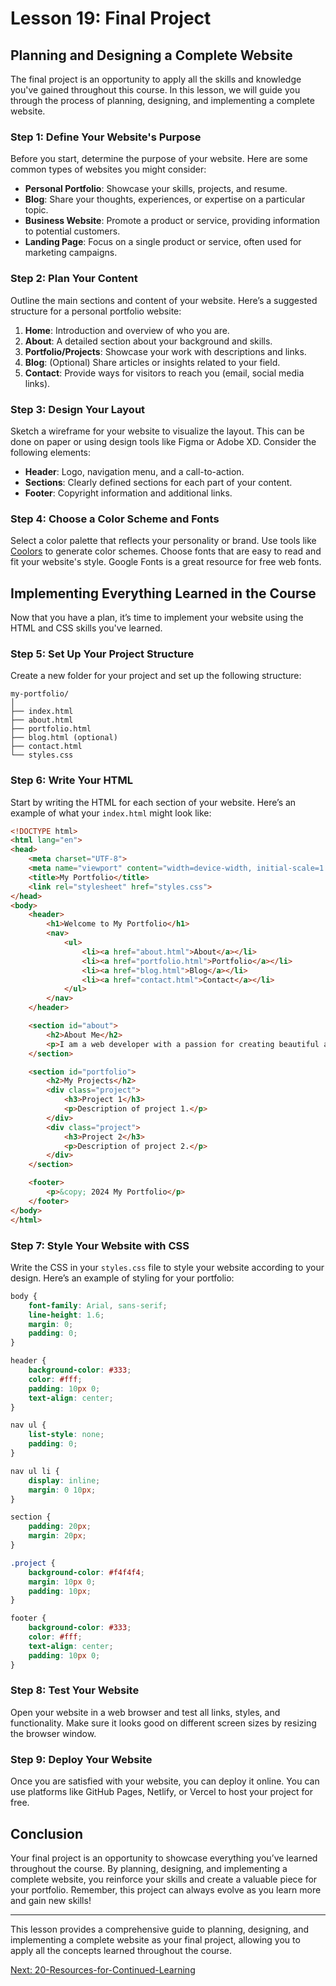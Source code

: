 # Lesson 19: Final Project

## Planning and Designing a Complete Website

The final project is an opportunity to apply all the skills and knowledge you've gained throughout this course. In this lesson, we will guide you through the process of planning, designing, and implementing a complete website. 

### Step 1: Define Your Website's Purpose

Before you start, determine the purpose of your website. Here are some common types of websites you might consider:

- **Personal Portfolio**: Showcase your skills, projects, and resume.
- **Blog**: Share your thoughts, experiences, or expertise on a particular topic.
- **Business Website**: Promote a product or service, providing information to potential customers.
- **Landing Page**: Focus on a single product or service, often used for marketing campaigns.

### Step 2: Plan Your Content

Outline the main sections and content of your website. Here’s a suggested structure for a personal portfolio website:

1. **Home**: Introduction and overview of who you are.
2. **About**: A detailed section about your background and skills.
3. **Portfolio/Projects**: Showcase your work with descriptions and links.
4. **Blog**: (Optional) Share articles or insights related to your field.
5. **Contact**: Provide ways for visitors to reach you (email, social media links).

### Step 3: Design Your Layout

Sketch a wireframe for your website to visualize the layout. This can be done on paper or using design tools like Figma or Adobe XD. Consider the following elements:

- **Header**: Logo, navigation menu, and a call-to-action.
- **Sections**: Clearly defined sections for each part of your content.
- **Footer**: Copyright information and additional links.

### Step 4: Choose a Color Scheme and Fonts

Select a color palette that reflects your personality or brand. Use tools like [Coolors](https://coolors.co/) to generate color schemes. Choose fonts that are easy to read and fit your website's style. Google Fonts is a great resource for free web fonts.

## Implementing Everything Learned in the Course

Now that you have a plan, it’s time to implement your website using the HTML and CSS skills you've learned.

### Step 5: Set Up Your Project Structure

Create a new folder for your project and set up the following structure:

```
my-portfolio/
│
├── index.html
├── about.html
├── portfolio.html
├── blog.html (optional)
├── contact.html
└── styles.css
```

### Step 6: Write Your HTML

Start by writing the HTML for each section of your website. Here’s an example of what your `index.html` might look like:

```html
<!DOCTYPE html>
<html lang="en">
<head>
    <meta charset="UTF-8">
    <meta name="viewport" content="width=device-width, initial-scale=1.0">
    <title>My Portfolio</title>
    <link rel="stylesheet" href="styles.css">
</head>
<body>
    <header>
        <h1>Welcome to My Portfolio</h1>
        <nav>
            <ul>
                <li><a href="about.html">About</a></li>
                <li><a href="portfolio.html">Portfolio</a></li>
                <li><a href="blog.html">Blog</a></li>
                <li><a href="contact.html">Contact</a></li>
            </ul>
        </nav>
    </header>

    <section id="about">
        <h2>About Me</h2>
        <p>I am a web developer with a passion for creating beautiful and functional websites.</p>
    </section>

    <section id="portfolio">
        <h2>My Projects</h2>
        <div class="project">
            <h3>Project 1</h3>
            <p>Description of project 1.</p>
        </div>
        <div class="project">
            <h3>Project 2</h3>
            <p>Description of project 2.</p>
        </div>
    </section>

    <footer>
        <p>&copy; 2024 My Portfolio</p>
    </footer>
</body>
</html>
```

### Step 7: Style Your Website with CSS

Write the CSS in your `styles.css` file to style your website according to your design. Here’s an example of styling for your portfolio:

```css
body {
    font-family: Arial, sans-serif;
    line-height: 1.6;
    margin: 0;
    padding: 0;
}

header {
    background-color: #333;
    color: #fff;
    padding: 10px 0;
    text-align: center;
}

nav ul {
    list-style: none;
    padding: 0;
}

nav ul li {
    display: inline;
    margin: 0 10px;
}

section {
    padding: 20px;
    margin: 20px;
}

.project {
    background-color: #f4f4f4;
    margin: 10px 0;
    padding: 10px;
}

footer {
    background-color: #333;
    color: #fff;
    text-align: center;
    padding: 10px 0;
}
```

### Step 8: Test Your Website

Open your website in a web browser and test all links, styles, and functionality. Make sure it looks good on different screen sizes by resizing the browser window.

### Step 9: Deploy Your Website

Once you are satisfied with your website, you can deploy it online. You can use platforms like GitHub Pages, Netlify, or Vercel to host your project for free.

## Conclusion

Your final project is an opportunity to showcase everything you’ve learned throughout the course. By planning, designing, and implementing a complete website, you reinforce your skills and create a valuable piece for your portfolio. Remember, this project can always evolve as you learn more and gain new skills!

---

This lesson provides a comprehensive guide to planning, designing, and implementing a complete website as your final project, allowing you to apply all the concepts learned throughout the course.

[Next: 20-Resources-for-Continued-Learning](./20-Resources-for-Continued-Learning.md)